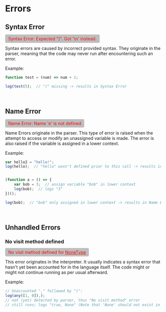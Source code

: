 # Errors
## Syntax Error
<span style="color: red; background-color: #00000040; padding: 5px 10px; border-radius: 4px;">
Syntax Error: Expected ")". Got '\n' instead.
</span>

Syntax errors are caused by incorrect provided syntax.
They originate in the parser, meaning that the code may never run after encountering such an error.

Example:
```js
function test = (num) => num + 1;

log(test(5);  // ")" missing -> results in Syntax Error
```
<br>

## Name Error
<span style="color: red; background-color: #00000040; padding: 5px 10px; border-radius: 4px;">
Name Error: Name 'e' is not defined
</span>

Name Errors originate in the parser. This type of error is raised when the attempt
to access or modify an unassigned variable is made. The error is also raised
if the variable is assigned in a lower context.


Example:
```js
var hello2 = "hello!";
log(hello);  // "hello" wasn't defined prior to this call -> results in Name Error


(function a = () => {
    var bob = 3;  // assign variable "bob" in lower context
    log(bob);  // logs "3"
})();

log(bob);  // "bob" only assigned in lower context -> results in Name Error
```
<br>

## Unhandled Errors
### No visit method defined
<span style="color: red; background-color: #00000040; padding: 5px 10px; border-radius: 4px;">
No visit method defined for <u>NoneType</u>
</span>

This error originates in the interpreter.
It usually indicates a syntax error that hasn't
yet been accounted for in the language itself.
The code might or might not continue running as per usual afterward.

Example:
```js
// Unaccounted "," followed by ")":
log(any([1, 0]),);
// not (yet) detected by parser, thus "No visit method" error
// still runs; logs "true, None" (Note that 'None' should not exist in mcs)
```
<br>

